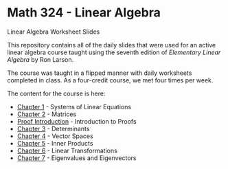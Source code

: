 # Math 324 - Linear Algebra
 Linear Algebra Worksheet Slides

This repository contains all of the daily slides that were used for an active linear algebra course taught using the seventh edition of _Elementary Linear Algebra_ by Ron Larson.

The course was taught in a flipped manner with daily worksheets completed in class.  As a four-credit course, we met four times per week.

The content for the course is here:

* [Chapter 1](slide_worksheets/chapter1) - Systems of Linear Equations
* [Chapter 2](slide_worksheets/chapter2) - Matrices
* [Proof Introduction](slide_worksheets/proof_introduction) - Introduction to Proofs
* [Chapter 3](slide_worksheets/chapter3) - Determinants
* [Chapter 4](slide_worksheets/chapter4) - Vector Spaces
* [Chapter 5](slide_worksheets/chapter5) - Inner Products
* [Chapter 6](slide_worksheets/chapter6) - Linear Transformations
* [Chapter 7](slide_worksheets/chapter7) - Eigenvalues and Eigenvectors